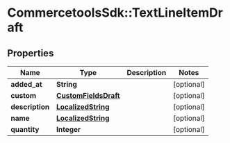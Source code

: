 # CommercetoolsSdk::TextLineItemDraft

## Properties
Name | Type | Description | Notes
------------ | ------------- | ------------- | -------------
**added_at** | **String** |  | [optional] 
**custom** | [**CustomFieldsDraft**](CustomFieldsDraft.md) |  | [optional] 
**description** | [**LocalizedString**](LocalizedString.md) |  | [optional] 
**name** | [**LocalizedString**](LocalizedString.md) |  | [optional] 
**quantity** | **Integer** |  | [optional] 

